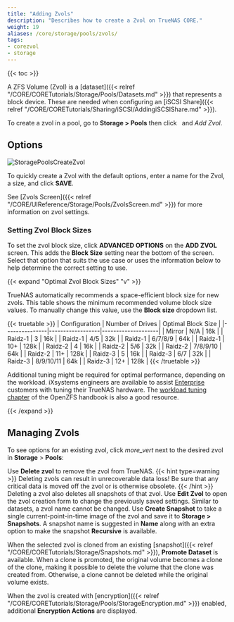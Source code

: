 ```yaml
---
title: "Adding Zvols"
description: "Describes how to create a Zvol on TrueNAS CORE."
weight: 19
aliases: /core/storage/pools/zvols/
tags:
- corezvol
- storage
---
```


{{< toc >}}

A ZFS Volume (Zvol) is a [dataset]({{< relref "/CORE/CORETutorials/Storage/Pools/Datasets.md" >}}) that represents a block device.
These are needed when configuring an [iSCSI Share]({{< relref "/CORE/CORETutorials/Sharing/iSCSI/AddingiSCSIShare.md" >}}).

To create a zvol in a pool, go to **Storage > Pools** then click <i class="fa fa-ellipsis-v" aria-hidden="true" title="Options"></i>&nbsp; and *Add Zvol*.

## Options

![StoragePoolsCreateZvol](/images/CORE/Storage/StoragePoolsCreateZvol.png "Creating a new Zvol")

To quickly create a Zvol with the default options, enter a name for the Zvol, a size, and click **SAVE**.

See [Zvols Screen]({{< relref "/CORE/UIReference/Storage/Pools/ZvolsScreen.md" >}}) for more information on zvol settings.

### Setting Zvol Block Sizes

To set the zvol block size, click **ADVANCED OPTIONS** on the **ADD ZVOL** screen. This adds the **Block Size** setting near the bottom of the screen.
Select that option that suits the use case or uses the information below to help determine the correct setting to use.

{{< expand "Optimal Zvol Block Sizes" "v" >}}

TrueNAS automatically recommends a space-efficient block size for new zvols. This table shows the minimum recommended volume block size values. To manually change this value, use the **Block size** dropdown list.

{{< truetable >}}
| Configuration | Number of Drives | Optimal Block Size | 
|---------------|------------------|--------------------|
| Mirror | N/A | 16k |
| Raidz-1 | 3 | 16k |
| Raidz-1 | 4/5 | 32k |
| Raidz-1 | 6/7/8/9 | 64k |
| Raidz-1 | 10+ | 128k |
| Raidz-2 | 4 | 16k |
| Raidz-2 | 5/6 | 32k |
| Raidz-2 | 7/8/9/10 | 64k |
| Raidz-2 | 11+ | 128k |
| Raidz-3 | 5 | 16k |
| Raidz-3 | 6/7 | 32k |
| Raidz-3 | 8/9/10/11 | 64k |
| Raidz-3 | 12+ | 128k |
{{< /truetable >}}

Additional tuning might be required for optimal performance, depending on the workload. iXsystems engineers are available to assist [Enterprise](https://www.truenas.com/truenas-enterprise/) customers with tuning their TrueNAS hardware. The [workload tuning chapter](https://openzfs.github.io/openzfs-docs/Performance%20and%20Tuning/Workload%20Tuning.html) of the OpenZFS handbook is also a good resource.

{{< /expand >}}

## Managing Zvols

To see options for an existing zvol, click <i class="material-icons" aria-hidden="true" title="Options">more_vert</i> next to the desired zvol in **Storage** > **Pools**:

Use **Delete zvol** to remove the zvol from TrueNAS.
{{< hint type=warning >}}
Deleting zvols can result in unrecoverable data loss!
Be sure that any critical data is moved off the zvol or is otherwise obsolete.
{{< /hint >}}
Deleting a zvol also deletes all snapshots of that zvol.
Use **Edit Zvol** to open the zvol creation form to change the previously saved settings.
Similar to datasets, a zvol name cannot be changed.
Use **Create Snapshot** to take a single current-point-in-time image of the zvol and save it to **Storage > Snapshots**.
A snapshot name is suggested in **Name** along with an extra option to make the snapshot **Recursive** is available.

When the selected zvol is cloned from an existing [snapshot]({{< relref "/CORE/CORETutorials/Storage/Snapshots.md" >}}), **Promote Dataset** is available.
When a clone is promoted, the original volume becomes a clone of the clone, making it possible to delete the volume that the clone was created from.
Otherwise, a clone cannot be deleted while the original volume exists.

When the zvol is created with [encryption]({{< relref "/CORE/CORETutorials/Storage/Pools/StorageEncryption.md" >}}) enabled, additional **Encryption Actions** are displayed.
